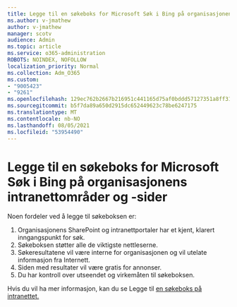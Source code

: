 ```yaml
---
title: Legge til en søkeboks for Microsoft Søk i Bing på organisasjonens intranettområder og -sider
ms.author: v-jmathew
author: v-jmathew
manager: scotv
audience: Admin
ms.topic: article
ms.service: o365-administration
ROBOTS: NOINDEX, NOFOLLOW
localization_priority: Normal
ms.collection: Adm_O365
ms.custom:
- "9005423"
- "9261"
ms.openlocfilehash: 129ec762b2667b216951c441165d75af0bddd57127351a8ff31fc2793e4479d8
ms.sourcegitcommit: b5f7da89a650d2915dc652449623c78be6247175
ms.translationtype: MT
ms.contentlocale: nb-NO
ms.lasthandoff: 08/05/2021
ms.locfileid: "53954490"
---
```

# <a name="add-a-search-box-for-microsoft-search-in-bing-to-your-organizations-intranet-sites-and-pages"></a>Legge til en søkeboks for Microsoft Søk i Bing på organisasjonens intranettområder og -sider

Noen fordeler ved å legge til søkeboksen er:

1. Organisasjonens SharePoint og intranettportaler har et kjent, klarert inngangspunkt for søk.
2. Søkeboksen støtter alle de viktigste nettleserne.
3. Søkeresultatene vil være interne for organisasjonen og vil utelate informasjon fra Internett.
4. Siden med resultater vil være gratis for annonser.
5. Du har kontroll over utseendet og virkemåten til søkeboksen.

Hvis du vil ha mer informasjon, kan du se Legge til [en søkeboks på intranettet.](https://go.microsoft.com/fwlink/?linkid=2151387)
